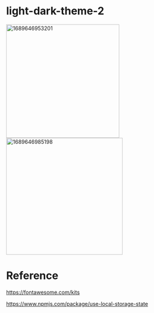 # light-dark-theme-2
<img width="304" alt="1689646953201" src="https://github.com/KarenYu729/light-dark-theme/assets/97644710/acd009ca-8757-421b-bbe7-959af3aaf986">
<img width="313" alt="1689646985198" src="https://github.com/KarenYu729/light-dark-theme/assets/97644710/50b48623-d213-4dad-890b-a9e6a37af92d">


# Reference
<a href='https://fontawesome.com/kits'>https://fontawesome.com/kits</a>

<a href='https://www.npmjs.com/package/use-local-storage-state'>https://www.npmjs.com/package/use-local-storage-state</a>

<a href=''></a>

<a href=''></a>

<a href=''></a>

<a href=''></a>

<a href=''></a>

<a href=''></a>

<a href=''></a>
